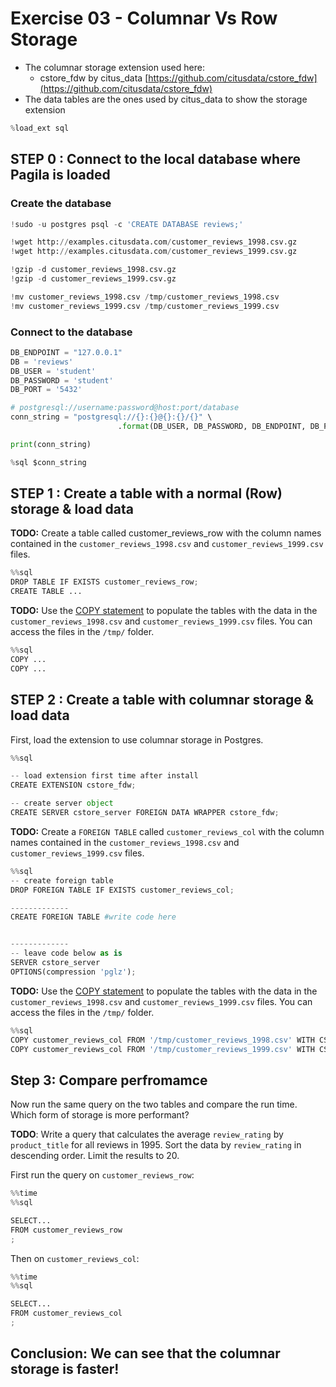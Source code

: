 # Exercise 03 - Columnar Vs Row Storage

- The columnar storage extension used here: 
    - cstore_fdw by citus_data [https://github.com/citusdata/cstore_fdw](https://github.com/citusdata/cstore_fdw)
- The data tables are the ones used by citus_data to show the storage extension



```python
%load_ext sql
```

## STEP 0 : Connect to the local database where Pagila is loaded

### Create the database


```python
!sudo -u postgres psql -c 'CREATE DATABASE reviews;'

!wget http://examples.citusdata.com/customer_reviews_1998.csv.gz
!wget http://examples.citusdata.com/customer_reviews_1999.csv.gz

!gzip -d customer_reviews_1998.csv.gz 
!gzip -d customer_reviews_1999.csv.gz 

!mv customer_reviews_1998.csv /tmp/customer_reviews_1998.csv
!mv customer_reviews_1999.csv /tmp/customer_reviews_1999.csv
```

### Connect to the database


```python
DB_ENDPOINT = "127.0.0.1"
DB = 'reviews'
DB_USER = 'student'
DB_PASSWORD = 'student'
DB_PORT = '5432'

# postgresql://username:password@host:port/database
conn_string = "postgresql://{}:{}@{}:{}/{}" \
                        .format(DB_USER, DB_PASSWORD, DB_ENDPOINT, DB_PORT, DB)

print(conn_string)
```


```python
%sql $conn_string
```

## STEP 1 :  Create a table with a normal  (Row) storage & load data

**TODO:** Create a table called customer_reviews_row with the column names contained in the `customer_reviews_1998.csv` and `customer_reviews_1999.csv` files.


```python
%%sql
DROP TABLE IF EXISTS customer_reviews_row;
CREATE TABLE ...
```

**TODO:** Use the [COPY statement](https://www.postgresql.org/docs/9.2/sql-copy.html) to populate the tables with the data in the `customer_reviews_1998.csv` and `customer_reviews_1999.csv` files. You can access the files in the `/tmp/` folder.


```python
%%sql 
COPY ...
COPY ...
```

## STEP 2 :  Create a table with columnar storage & load data

First, load the extension to use columnar storage in Postgres.


```python
%%sql

-- load extension first time after install
CREATE EXTENSION cstore_fdw;

-- create server object
CREATE SERVER cstore_server FOREIGN DATA WRAPPER cstore_fdw;
```

**TODO:** Create a `FOREIGN TABLE` called `customer_reviews_col` with the column names contained in the `customer_reviews_1998.csv` and `customer_reviews_1999.csv` files.


```python
%%sql
-- create foreign table
DROP FOREIGN TABLE IF EXISTS customer_reviews_col;

-------------
CREATE FOREIGN TABLE #write code here


-------------
-- leave code below as is
SERVER cstore_server
OPTIONS(compression 'pglz');
```

**TODO:** Use the [COPY statement](https://www.postgresql.org/docs/9.2/sql-copy.html) to populate the tables with the data in the `customer_reviews_1998.csv` and `customer_reviews_1999.csv` files. You can access the files in the `/tmp/` folder.


```python
%%sql 
COPY customer_reviews_col FROM '/tmp/customer_reviews_1998.csv' WITH CSV;
COPY customer_reviews_col FROM '/tmp/customer_reviews_1999.csv' WITH CSV;
```

## Step 3: Compare perfromamce

Now run the same query on the two tables and compare the run time. Which form of storage is more performant?

**TODO**: Write a query that calculates the average `review_rating` by `product_title` for all reviews in 1995. Sort the data by `review_rating` in descending order. Limit the results to 20.

First run the query on `customer_reviews_row`:


```python
%%time
%%sql

SELECT...
FROM customer_reviews_row
;
```

 Then on `customer_reviews_col`:


```python
%%time
%%sql

SELECT...
FROM customer_reviews_col
;
```

## Conclusion: We can see that the columnar storage is faster!
